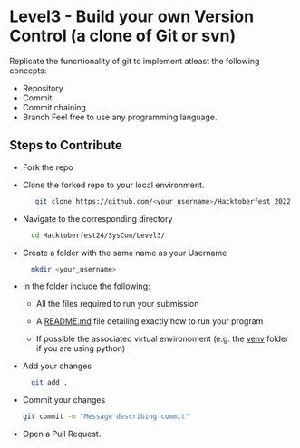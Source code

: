 # Level3 - Build your own Version Control (a clone of Git or svn)
Replicate the funcrtionality of git to implement atleast the following concepts:
+ Repository
+ Commit
+ Commit chaining.
+ Branch
Feel free to use any programming language.

## Steps to Contribute
+ Fork the repo
+ Clone the forked repo to your local environment.
  ```bash
     git clone https://github.com/<your_username>/Hacktoberfest_2022
  ```
+ Navigate to the corresponding directory
  ```bash
    cd Hacktoberfest24/SysCom/Level3/
  ```
+ Create a folder with the same name as your Username
  ```bash
    mkdir <your_username>
  ```
+ In the folder include the following:
  - All the files required to run your submission
    
  - A [README.md](https://docs.github.com/en/get-started/writing-on-github/getting-started-with-writing-and-formatting-on-github/quickstart-for-writing-on-github) file detailing exactly how to run your program
    
  - If possible the associated virtual environoment (e.g. the [venv](https://docs.python.org/3/library/venv.html) folder if you are using python)
    
+ Add your changes
  ```bash
    git add .
  ```
+ Commit your changes
  ```bash
  git commit -m "Message describing commit"
  ```
+ Open a Pull Request.
